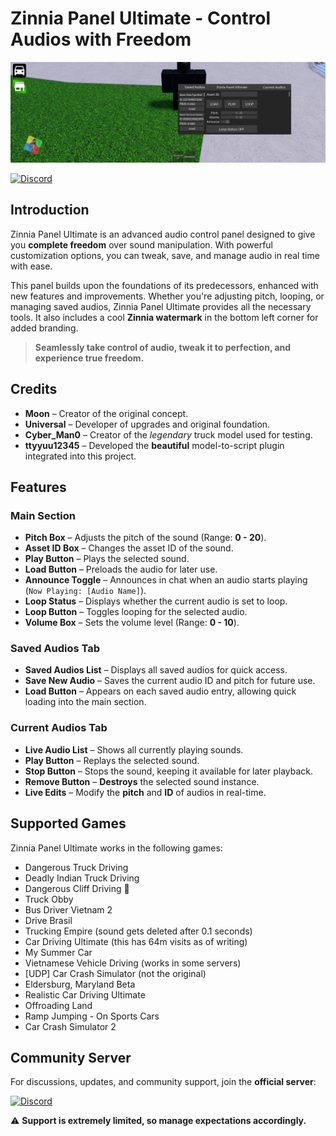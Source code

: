 # Zinnia Panel Ultimate - Control Audios with Freedom

![Logo](/logo.png)

[![Discord](https://img.shields.io/badge/Community-Discord-5865F2?style=for-the-badge&logo=discord&logoColor=white)](https://discord.gg/zinnia)

## Introduction
Zinnia Panel Ultimate is an advanced audio control panel designed to give you **complete freedom** over sound manipulation. With powerful customization options, you can tweak, save, and manage audio in real time with ease.

This panel builds upon the foundations of its predecessors, enhanced with new features and improvements. Whether you're adjusting pitch, looping, or managing saved audios, Zinnia Panel Ultimate provides all the necessary tools. It also includes a cool **Zinnia watermark** in the bottom left corner for added branding.

> **Seamlessly take control of audio, tweak it to perfection, and experience true freedom.**

## Credits
- **Moon** – Creator of the original concept.
- **Universal** – Developer of upgrades and original foundation.
- **Cyber_Man0** – Creator of the *legendary* truck model used for testing.
- **ttyyuu12345** – Developed the **beautiful** model-to-script plugin integrated into this project.

## Features
### Main Section
- **Pitch Box** – Adjusts the pitch of the sound (Range: **0 - 20**).
- **Asset ID Box** – Changes the asset ID of the sound.
- **Play Button** – Plays the selected sound.
- **Load Button** – Preloads the audio for later use.
- **Announce Toggle** – Announces in chat when an audio starts playing (`Now Playing: [Audio Name]`).
- **Loop Status** – Displays whether the current audio is set to loop.
- **Loop Button** – Toggles looping for the selected audio.
- **Volume Box** – Sets the volume level (Range: **0 - 10**).

### Saved Audios Tab
- **Saved Audios List** – Displays all saved audios for quick access.
- **Save New Audio** – Saves the current audio ID and pitch for future use.
- **Load Button** – Appears on each saved audio entry, allowing quick loading into the main section.

### Current Audios Tab
- **Live Audio List** – Shows all currently playing sounds.
- **Play Button** – Replays the selected sound.
- **Stop Button** – Stops the sound, keeping it available for later playback.
- **Remove Button** – **Destroys** the selected sound instance.
- **Live Edits** – Modify the **pitch** and **ID** of audios in real-time.

## Supported Games
Zinnia Panel Ultimate works in the following games:

- Dangerous Truck Driving
- Deadly Indian Truck Driving
- Dangerous Cliff Driving 🚚
- Truck Obby
- Bus Driver Vietnam 2
- Drive Brasil
- Trucking Empire (sound gets deleted after 0.1 seconds)
- Car Driving Ultimate (this has 64m visits as of writing)
- My Summer Car
- Vietnamese Vehicle Driving (works in some servers)
- [UDP] Car Crash Simulator (not the original)
- Eldersburg, Maryland Beta
- Realistic Car Driving Ultimate
- Offroading Land
- Ramp Jumping - On Sports Cars
- Car Crash Simulator 2

## Community Server
For discussions, updates, and community support, join the **official server**:

[![Discord](https://img.shields.io/badge/Join%20Us-Discord-5865F2?style=for-the-badge&logo=discord&logoColor=white)](https://discord.gg/zinnia)

⚠ **Support is extremely limited, so manage expectations accordingly.**
